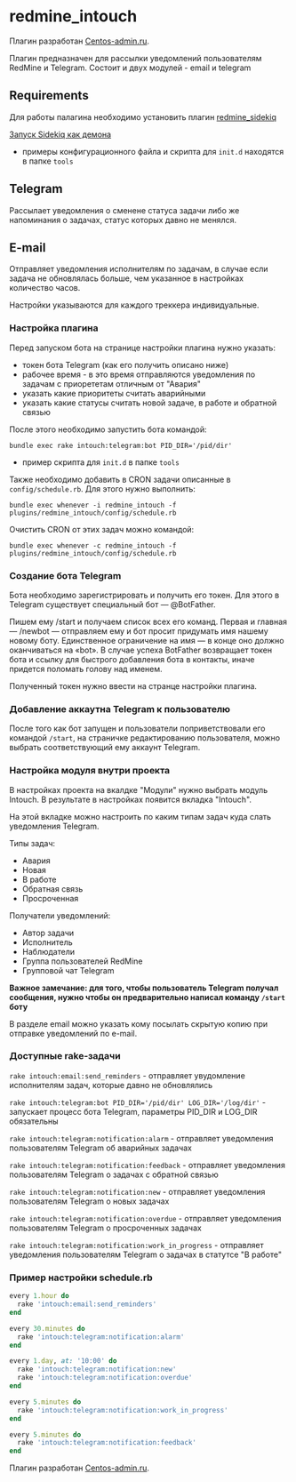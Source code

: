 # redmine_intouch

Плагин разработан [Centos-admin.ru](http://centos-admin.ru/).

Плагин предназначен для рассылки уведомлений пользователям RedMine и Telegram.
Состоит и двух модулей - email и telegram

## Requirements

Для работы палагина необходимо установить плагин [redmine_sidekiq](https://github.com/ogom/redmine_sidekiq)

[Запуск Sidekiq как демона](https://github.com/mperham/sidekiq/wiki/Deployment#daemonization)

* примеры конфигурационного файла и скрипта для `init.d` находятся в папке `tools`

## Telegram

Рассылает уведомления о сменене статуса задачи либо же напоминания о задачах, статус которых давно не менялся.

## E-mail

Отправляет уведомления исполнителям по задачам, в случае если задача не обновлялась больше, чем указанное в настройках количество часов.

Настройки указываются для каждого треккера индивидуальные.

### Настройка плагина

Перед запуском бота на странице настройки плагина нужно указать:

* токен бота Telegram (как его получить описано ниже)
* рабочее время - в это время отправляются уведомления по задачам с приорететам отличным от "Авария"
* указать какие приоритеты считать аварийными
* указать какие статусы считать новой задаче, в работе и обратной связью

После этого необходимо запустить бота командой:

```
bundle exec rake intouch:telegram:bot PID_DIR='/pid/dir'
```

* пример скрипта для `init.d` в папке `tools`

Также необходимо добавить в CRON задачи описанные в `config/schedule.rb`.  Для этого нужно выполнить:

```
bundle exec whenever -i redmine_intouch -f plugins/redmine_intouch/config/schedule.rb
```

Очистить CRON от этих задач можно командой:

```
bundle exec whenever -c redmine_intouch -f plugins/redmine_intouch/config/schedule.rb
```

### Создание бота Telegram

Бота необходимо зарегистрировать и получить его токен. Для этого в Telegram существует специальный бот — @BotFather.

Пишем ему /start и получаем список всех его команд.
Первая и главная — /newbot — отправляем ему и бот просит придумать имя нашему новому боту. Единственное ограничение на имя — в конце оно должно оканчиваться на «bot». В случае успеха BotFather возвращает токен бота и ссылку для быстрого добавления бота в контакты, иначе придется поломать голову над именем.

Полученный токен нужно ввести на странце настройки плагина.

### Добавление аккаутна Telegram к пользователю

После того как бот запущен и пользователи поприветствовали его командой `/start`, 
на страничке редактированию пользователя, можно выбрать соответствующий ему аккаунт Telegram. 

### Настройка модуля внутри проекта

В настройках проекта на вкалдке "Модули" нужно выбрать модуль Intouch. 
В результате в настройках появится вкладка "Intouch".

На этой вкладке можно настроить по каким типам задач куда слать уведомления Telegram.

Типы задач:

* Авария
* Новая
* В работе
* Обратная связь
* Просроченная

Получатели уведомлений:

* Автор задачи
* Исполнитель
* Наблюдатели
* Группа пользователей RedMine
* Групповой чат Telegram

**Важное замечание: для того, чтобы пользователь Telegram получал сообщения, нужно чтобы он предварительно написал команду ```/start``` боту**

В разделе email можно указать кому посылать скрытую копию при отправке уведомлений по e-mail.

### Доступные rake-задачи

```rake intouch:email:send_reminders``` - отправляет увудомление исполнителям задач, которые давно не обновлялись

```rake intouch:telegram:bot PID_DIR='/pid/dir' LOG_DIR='/log/dir'``` - запускает процесс бота Telegram, параметры PID_DIR и LOG_DIR обязательны                              

```rake intouch:telegram:notification:alarm``` - отправляет уведомления пользователям Telegram об аварийных задачах             

```rake intouch:telegram:notification:feedback``` - отправляет уведомления пользователям Telegram о задачах с обратной связью          

```rake intouch:telegram:notification:new``` - отправляет уведомления пользователям Telegram о новых задачах               

```rake intouch:telegram:notification:overdue``` - отправляет уведомления пользователям Telegram о просроченных задачах           

```rake intouch:telegram:notification:work_in_progress```  - отправляет уведомления пользователям Telegram о задачах в статутсе "В работе"  

### Пример настройки schedule.rb

```ruby
every 1.hour do
  rake 'intouch:email:send_reminders'
end

every 30.minutes do
  rake 'intouch:telegram:notification:alarm'
end

every 1.day, at: '10:00' do
  rake 'intouch:telegram:notification:new'
  rake 'intouch:telegram:notification:overdue'
end

every 5.minutes do
  rake 'intouch:telegram:notification:work_in_progress'
end

every 5.minutes do
  rake 'intouch:telegram:notification:feedback'
end
```



Плагин разработан [Centos-admin.ru](http://centos-admin.ru/).
